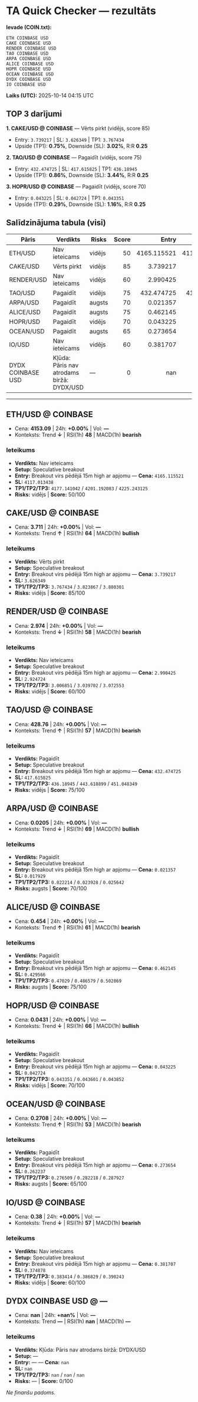 # TA Quick Checker — rezultāts

**Ievade (COIN.txt):**
```
ETH COINBASE USD
CAKE COINBASE USD
RENDER COINBASE USD
TAO COINBASE USD
ARPA COINBASE USD
ALICE COINBASE USD
HOPR COINBASE USD
OCEAN COINBASE USD
DYDX COINBASE USD
IO COINBASE USD
```
**Laiks (UTC):** 2025-10-14 04:15 UTC

## TOP 3 darījumi
**1. CAKE/USD @ COINBASE** — Vērts pirkt (vidējs, score 85)
- Entry: `3.739217` | SL: `3.626349` | TP1: `3.767434`
- Upside (TP1): **0.75%**, Downside (SL): **3.02%**, R:R **0.25**

**2. TAO/USD @ COINBASE** — Pagaidīt (vidējs, score 75)
- Entry: `432.474725` | SL: `417.615825` | TP1: `436.18945`
- Upside (TP1): **0.86%**, Downside (SL): **3.44%**, R:R **0.25**

**3. HOPR/USD @ COINBASE** — Pagaidīt (vidējs, score 70)
- Entry: `0.043225` | SL: `0.042724` | TP1: `0.043351`
- Upside (TP1): **0.29%**, Downside (SL): **1.16%**, R:R **0.25**

## Salīdzinājuma tabula (visi)
| Pāris | Verdikts | Risks | Score | Entry | SL | TP1 | Upside% | Downside% | R:R | RSI(1h) | MACD | 24h% | Cena |
|---|---|---|---:|---:|---:|---:|---:|---:|---:|---:|---|---:|---:|
| ETH/USD | Nav ieteicams | vidējs | 50 | 4165.115521 | 4117.013438 | 4177.141042 | 0.29% | 1.15% | 0.25 | 48 | bearish | +0.00% | 4153.09 |
| CAKE/USD | Vērts pirkt | vidējs | 85 | 3.739217 | 3.626349 | 3.767434 | 0.75% | 3.02% | 0.25 | 64 | bullish | +0.00% | 3.711 |
| RENDER/USD | Nav ieteicams | vidējs | 60 | 2.990425 | 2.924724 | 3.006851 | 0.55% | 2.20% | 0.25 | 58 | bearish | +0.00% | 2.974 |
| TAO/USD | Pagaidīt | vidējs | 75 | 432.474725 | 417.615825 | 436.18945 | 0.86% | 3.44% | 0.25 | 57 | bearish | +0.00% | 428.76 |
| ARPA/USD | Pagaidīt | augsts | 70 | 0.021357 | 0.017929 | 0.022214 | 4.01% | 16.05% | 0.25 | 69 | bullish | +0.00% | 0.0205 |
| ALICE/USD | Pagaidīt | augsts | 75 | 0.462145 | 0.429566 | 0.47029 | 1.76% | 7.05% | 0.25 | 61 | bearish | +0.00% | 0.454 |
| HOPR/USD | Pagaidīt | vidējs | 70 | 0.043225 | 0.042724 | 0.043351 | 0.29% | 1.16% | 0.25 | 66 | bullish | +0.00% | 0.0431 |
| OCEAN/USD | Pagaidīt | augsts | 65 | 0.273654 | 0.262237 | 0.276509 | 1.04% | 4.17% | 0.25 | 53 | bearish | +0.00% | 0.2708 |
| IO/USD | Nav ieteicams | vidējs | 60 | 0.381707 | 0.374878 | 0.383414 | 0.45% | 1.79% | 0.25 | 57 | bearish | +0.00% | 0.38 |
| DYDX COINBASE USD | Kļūda: Pāris nav atrodams biržā: DYDX/USD | — | 0 | nan | nan | nan | — | — | — | nan | — | +nan% | nan |

---

## ETH/USD @ COINBASE
- Cena: **4153.09** | 24h: **+0.00%** | Vol: **—**
- Konteksts: Trend **↓** | RSI(1h) **48** | MACD(1h) **bearish**

### Ieteikums
- **Verdikts:** Nav ieteicams
- **Setup:** Speculative breakout
- **Entry:** Breakout virs pēdējā 15m high ar apjomu  — **Cena:** `4165.115521`
- **SL:** `4117.013438`
- **TP1/TP2/TP3:** `4177.141042` / `4201.192083` / `4225.243125`
- **Risks:** vidējs | **Score:** 50/100

## CAKE/USD @ COINBASE
- Cena: **3.711** | 24h: **+0.00%** | Vol: **—**
- Konteksts: Trend **↑** | RSI(1h) **64** | MACD(1h) **bullish**

### Ieteikums
- **Verdikts:** Vērts pirkt
- **Setup:** Speculative breakout
- **Entry:** Breakout virs pēdējā 15m high ar apjomu  — **Cena:** `3.739217`
- **SL:** `3.626349`
- **TP1/TP2/TP3:** `3.767434` / `3.823867` / `3.880301`
- **Risks:** vidējs | **Score:** 85/100

## RENDER/USD @ COINBASE
- Cena: **2.974** | 24h: **+0.00%** | Vol: **—**
- Konteksts: Trend **↓** | RSI(1h) **58** | MACD(1h) **bearish**

### Ieteikums
- **Verdikts:** Nav ieteicams
- **Setup:** Speculative breakout
- **Entry:** Breakout virs pēdējā 15m high ar apjomu  — **Cena:** `2.990425`
- **SL:** `2.924724`
- **TP1/TP2/TP3:** `3.006851` / `3.039702` / `3.072553`
- **Risks:** vidējs | **Score:** 60/100

## TAO/USD @ COINBASE
- Cena: **428.76** | 24h: **+0.00%** | Vol: **—**
- Konteksts: Trend **↑** | RSI(1h) **57** | MACD(1h) **bearish**

### Ieteikums
- **Verdikts:** Pagaidīt
- **Setup:** Speculative breakout
- **Entry:** Breakout virs pēdējā 15m high ar apjomu  — **Cena:** `432.474725`
- **SL:** `417.615825`
- **TP1/TP2/TP3:** `436.18945` / `443.618899` / `451.048349`
- **Risks:** vidējs | **Score:** 75/100

## ARPA/USD @ COINBASE
- Cena: **0.0205** | 24h: **+0.00%** | Vol: **—**
- Konteksts: Trend **↓** | RSI(1h) **69** | MACD(1h) **bullish**

### Ieteikums
- **Verdikts:** Pagaidīt
- **Setup:** Speculative breakout
- **Entry:** Breakout virs pēdējā 15m high ar apjomu  — **Cena:** `0.021357`
- **SL:** `0.017929`
- **TP1/TP2/TP3:** `0.022214` / `0.023928` / `0.025642`
- **Risks:** augsts | **Score:** 70/100

## ALICE/USD @ COINBASE
- Cena: **0.454** | 24h: **+0.00%** | Vol: **—**
- Konteksts: Trend **↑** | RSI(1h) **61** | MACD(1h) **bearish**

### Ieteikums
- **Verdikts:** Pagaidīt
- **Setup:** Speculative breakout
- **Entry:** Breakout virs pēdējā 15m high ar apjomu  — **Cena:** `0.462145`
- **SL:** `0.429566`
- **TP1/TP2/TP3:** `0.47029` / `0.486579` / `0.502869`
- **Risks:** augsts | **Score:** 75/100

## HOPR/USD @ COINBASE
- Cena: **0.0431** | 24h: **+0.00%** | Vol: **—**
- Konteksts: Trend **↓** | RSI(1h) **66** | MACD(1h) **bullish**

### Ieteikums
- **Verdikts:** Pagaidīt
- **Setup:** Speculative breakout
- **Entry:** Breakout virs pēdējā 15m high ar apjomu  — **Cena:** `0.043225`
- **SL:** `0.042724`
- **TP1/TP2/TP3:** `0.043351` / `0.043601` / `0.043852`
- **Risks:** vidējs | **Score:** 70/100

## OCEAN/USD @ COINBASE
- Cena: **0.2708** | 24h: **+0.00%** | Vol: **—**
- Konteksts: Trend **↑** | RSI(1h) **53** | MACD(1h) **bearish**

### Ieteikums
- **Verdikts:** Pagaidīt
- **Setup:** Speculative breakout
- **Entry:** Breakout virs pēdējā 15m high ar apjomu  — **Cena:** `0.273654`
- **SL:** `0.262237`
- **TP1/TP2/TP3:** `0.276509` / `0.282218` / `0.287927`
- **Risks:** augsts | **Score:** 65/100

## IO/USD @ COINBASE
- Cena: **0.38** | 24h: **+0.00%** | Vol: **—**
- Konteksts: Trend **↓** | RSI(1h) **57** | MACD(1h) **bearish**

### Ieteikums
- **Verdikts:** Nav ieteicams
- **Setup:** Speculative breakout
- **Entry:** Breakout virs pēdējā 15m high ar apjomu  — **Cena:** `0.381707`
- **SL:** `0.374878`
- **TP1/TP2/TP3:** `0.383414` / `0.386829` / `0.390243`
- **Risks:** vidējs | **Score:** 60/100

## DYDX COINBASE USD @ —
- Cena: **nan** | 24h: **+nan%** | Vol: **—**
- Konteksts: Trend **—** | RSI(1h) **nan** | MACD(1h) **—**

### Ieteikums
- **Verdikts:** Kļūda: Pāris nav atrodams biržā: DYDX/USD
- **Setup:** —
- **Entry:** —  — **Cena:** `nan`
- **SL:** `nan`
- **TP1/TP2/TP3:** `nan` / `nan` / `nan`
- **Risks:** — | **Score:** 0/100

*Ne finanšu padoms.*
